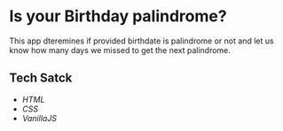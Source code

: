 # Is your Birthday palindrome?

This app dteremines if provided birthdate is palindrome or not and let us know how many days we missed to get the next palindrome.

## Tech Satck

- _HTML_
- _CSS_
- _VanillaJS_
